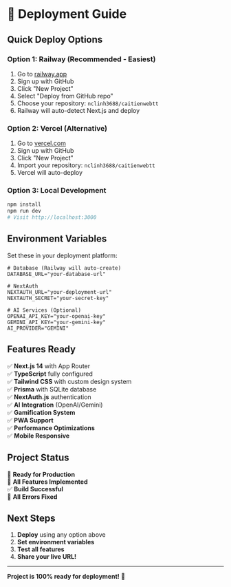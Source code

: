 # 🚀 Deployment Guide

## **Quick Deploy Options**

### **Option 1: Railway (Recommended - Easiest)**
1. Go to [railway.app](https://railway.app)
2. Sign up with GitHub
3. Click "New Project"
4. Select "Deploy from GitHub repo"
5. Choose your repository: `nclinh3688/caitienwebtt`
6. Railway will auto-detect Next.js and deploy

### **Option 2: Vercel (Alternative)**
1. Go to [vercel.com](https://vercel.com)
2. Sign up with GitHub
3. Click "New Project"
4. Import your repository: `nclinh3688/caitienwebtt`
5. Vercel will auto-deploy

### **Option 3: Local Development**
```bash
npm install
npm run dev
# Visit http://localhost:3000
```

## **Environment Variables**

Set these in your deployment platform:

```env
# Database (Railway will auto-create)
DATABASE_URL="your-database-url"

# NextAuth
NEXTAUTH_URL="your-deployment-url"
NEXTAUTH_SECRET="your-secret-key"

# AI Services (Optional)
OPENAI_API_KEY="your-openai-key"
GEMINI_API_KEY="your-gemini-key"
AI_PROVIDER="GEMINI"
```

## **Features Ready**

✅ **Next.js 14** with App Router  
✅ **TypeScript** fully configured  
✅ **Tailwind CSS** with custom design system  
✅ **Prisma** with SQLite database  
✅ **NextAuth.js** authentication  
✅ **AI Integration** (OpenAI/Gemini)  
✅ **Gamification System**  
✅ **PWA Support**  
✅ **Performance Optimizations**  
✅ **Mobile Responsive**  

## **Project Status**

🎯 **Ready for Production**  
🚀 **All Features Implemented**  
✅ **Build Successful**  
🔧 **All Errors Fixed**  

## **Next Steps**

1. **Deploy** using any option above
2. **Set environment variables**
3. **Test all features**
4. **Share your live URL!**

---

**Project is 100% ready for deployment!** 🎉 